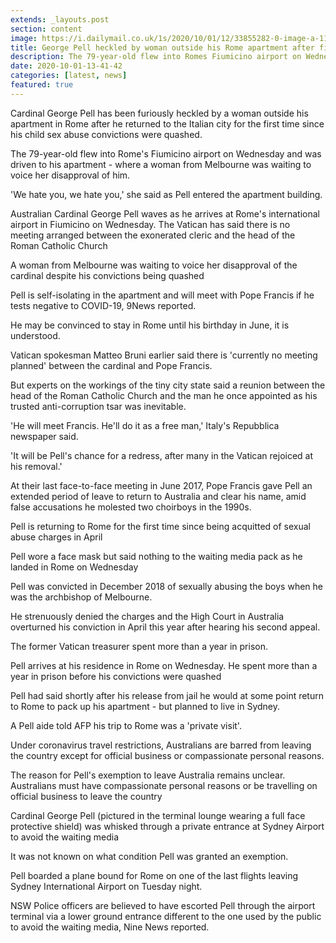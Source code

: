 ```yaml
---
extends: _layouts.post
section: content
image: https://i.dailymail.co.uk/1s/2020/10/01/12/33855282-0-image-a-11_1601552937904.jpg 
title: George Pell heckled by woman outside his Rome apartment after first return to city since acquittal 
description: The 79-year-old flew into Romes Fiumicino airport on Wednesday and was driven to his apartment - where a woman from Melbourne was waiting to voice her disapproval of him. 
date: 2020-10-01-13-41-42 
categories: [latest, news] 
featured: true 
--- 
```

Cardinal George Pell has been furiously heckled by a woman outside his apartment in Rome after he returned to the Italian city for the first time since his child sex abuse convictions were quashed.

The 79-year-old flew into Rome's Fiumicino airport on Wednesday and was driven to his apartment - where a woman from Melbourne was waiting to voice her disapproval of him.

'We hate you, we hate you,' she said as Pell entered the apartment building. 

Australian Cardinal George Pell waves as he arrives at Rome's international airport in Fiumicino on Wednesday. The Vatican has said there is no meeting arranged between the exonerated cleric and the head of the Roman Catholic Church

A woman from Melbourne was waiting to voice her disapproval of the cardinal despite his convictions being quashed

Pell is self-isolating in the apartment and will meet with Pope Francis if he tests negative to COVID-19, 9News reported.

He may be convinced to stay in Rome until his birthday in June, it is understood. 

Vatican spokesman Matteo Bruni earlier said there is 'currently no meeting planned' between the cardinal and Pope Francis.

But experts on the workings of the tiny city state said a reunion between the head of the Roman Catholic Church and the man he once appointed as his trusted anti-corruption tsar was inevitable.

'He will meet Francis. He'll do it as a free man,' Italy's Repubblica newspaper said.

'It will be Pell's chance for a redress, after many in the Vatican rejoiced at his removal.'

At their last face-to-face meeting in June 2017, Pope Francis gave Pell an extended period of leave to return to Australia and clear his name, amid false accusations he molested two choirboys in the 1990s.

Pell is returning to Rome for the first time since being acquitted of sexual abuse charges in April

Pell wore a face mask but said nothing to the waiting media pack as he landed in Rome on Wednesday

Pell was convicted in December 2018 of sexually abusing the boys when he was the archbishop of Melbourne.

He strenuously denied the charges and the High Court in Australia overturned his conviction in April this year after hearing his second appeal.

The former Vatican treasurer spent more than a year in prison.

Pell arrives at his residence in Rome on Wednesday. He spent more than a year in prison before his convictions were quashed

Pell had said shortly after his release from jail he would at some point return to Rome to pack up his apartment - but planned to live in Sydney. 

A Pell aide told AFP his trip to Rome was a 'private visit'.

Under coronavirus travel restrictions, Australians are barred from leaving the country except for official business or compassionate personal reasons.

The reason for Pell's exemption to leave Australia remains unclear. Australians must have compassionate personal reasons or be travelling on official business to leave the country

Cardinal George Pell (pictured in the terminal lounge wearing a full face protective shield) was whisked through a private entrance at Sydney Airport to avoid the waiting media

It was not known on what condition Pell was granted an exemption.

Pell boarded a plane bound for Rome on one of the last flights leaving Sydney International Airport on Tuesday night. 

 NSW Police officers are believed to have escorted Pell through the airport terminal via a lower ground entrance different to the one used by the public to avoid the waiting media, Nine News reported.  

